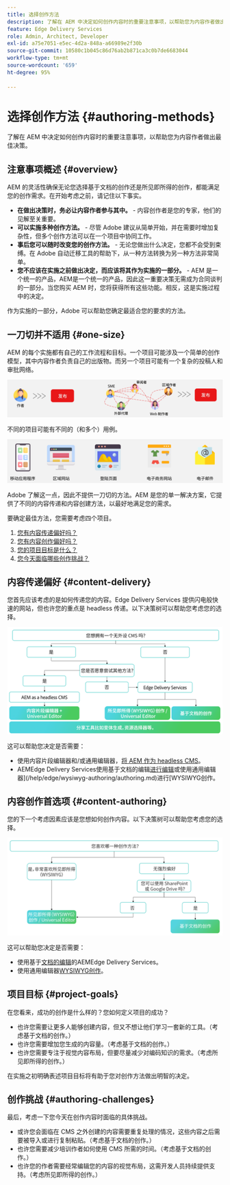 ```yaml
---
title: 选择创作方法
description: 了解在 AEM 中决定如何创作内容时的重要注意事项，以帮助您为内容作者做出最佳决策。
feature: Edge Delivery Services
role: Admin, Architect, Developer
exl-id: a75e7051-e5ec-4d2a-848a-a66989e2f30b
source-git-commit: 10580c1b045c86d76ab2b871ca3c0b7de6683044
workflow-type: tm+mt
source-wordcount: '659'
ht-degree: 95%

---
```


# 选择创作方法 {#authoring-methods}

了解在 AEM 中决定如何创作内容时的重要注意事项，以帮助您为内容作者做出最佳决策。

## 注意事项概述 {#overview}

AEM 的灵活性确保无论您选择基于文档的创作还是所见即所得的创作，都能满足您的创作需求。在开始考虑之前，请记住以下事实。

* **在做出决策时，务必让内容作者参与其中。** - 内容创作者是您的专家，他们的见解至关重要。
* **可以实施多种创作方法。** - 尽管 Adobe 建议从简单开始，并在需要时增加复杂性，但多个创作方法可以在一个项目中协同工作。
* **事后您可以随时改变您的创作方法。** - 无论您做出什么决定，您都不会受到束缚。在 Adobe 自动迁移工具的帮助下，从一种方法转换为另一种方法非常简单。
* **您不应该在实施之前做出决定，而应该将其作为实施的一部分。** - AEM 是一个统一的产品，AEM是一个统一的产品，因此这一重要决策无需成为合同谈判的一部分。当您购买 AEM 时，您将获得所有这些功能。相反，这是实施过程中的决定。

作为实施的一部分，Adobe 可以帮助您确定最适合您的要求的方法。

## 一刀切并不适用 {#one-size}

AEM 的每个实施都有自己的工作流程和目标。一个项目可能涉及一个简单的创作模型，其中内容作者负责自己的出版物。而另一个项目可能有一个复杂的投稿人和审批网络。

![不同的创作工作流程](assets/authoring-workflows.png)

不同的项目可能有不同的（和多个）用例。

![用例](assets/use-cases.png)

Adobe 了解这一点，因此不提供一刀切的方法。AEM 是您的单一解决方案，它提供了不同的内容传递和内容创建方法，以最好地满足您的需求。

要确定最佳方法，您需要考虑四个项目。

1. [您有内容传递偏好吗？](#content-delivery)
1. [您有内容创作偏好吗？](#content-authoring)
1. [您的项目目标是什么？](#project-goals)
1. [您今天面临哪些创作挑战？](#authoring-challenges)

## 内容传递偏好 {#content-delivery}

您首先应该考虑的是如何传递您的内容。Edge Delivery Services 提供闪电般快速的网站，但也许您的重点是 headless 传递。以下决策树可以帮助您考虑您的选择。

![内容传递决策树](assets/content-delivery-decision-tree.png)

这可以帮助您决定是否需要：

* 使用内容片段编辑器和/或通用编辑器，[将 AEM 作为 headless CMS](/help/headless/introduction.md)。
* AEMEdge Delivery Services使用基于文档的编辑[进行编辑](/help/edge/docs/authoring.md)或使用通用编辑器](/help/edge/wysiwyg-authoring/authoring.md)进行[WYSIWYG创作。

## 内容创作首选项 {#content-authoring}

您的下一个考虑因素应该是您想如何创作内容。以下决策树可以帮助您考虑您的选择。

![内容创作决策树](assets/content-authoring-decision-tree.png)

这可以帮助您决定是否需要：

* 使用基于[文档的编辑](/help/edge/docs/authoring.md)的AEMEdge Delivery Services。
* 使用通用编辑器[WYSIWYG创作](/help/edge/wysiwyg-authoring/authoring.md)。

## 项目目标 {#project-goals}

在您看来，成功的创作是什么样的？您如何定义项目的成功？

* 也许您需要让更多人能够创建内容，但又不想让他们学习一套新的工具。（考虑基于文档的创作。）
* 也许您需要增加您生成的内容量。（考虑基于文档的创作。）
* 也许您需要专注于视觉内容布局，但要尽量减少对编码知识的需求。（考虑所见即所得的创作。）

在实施之初明确表述项目目标将有助于您对创作方法做出明智的决定。

## 创作挑战 {#authoring-challenges}

最后，考虑一下您今天在创作内容时面临的具体挑战。

* 或许您会面临在 CMS 之外创建的内容需要重复处理的情况，这些内容之后需要被导入或进行复制粘贴。（考虑基于文档的创作。）
* 也许您需要减少培训作者如何使用 CMS 所需的时间。（考虑基于文档的创作。）
* 也许您的作者需要经常编辑您的内容的视觉布局，这需开发人员持续提供支持。（考虑所见即所得的创作。）
